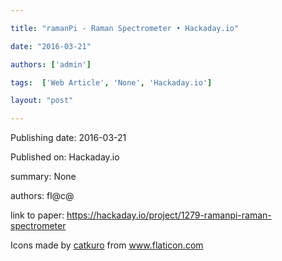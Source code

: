 ---
title: "ramanPi - Raman Spectrometer • Hackaday.io"
date: "2016-03-21"
authors: ['admin']
tags:  ['Web Article', 'None', 'Hackaday.io']
layout: "post"
---
Publishing date: 2016-03-21

Published on: Hackaday.io

summary: None

authors: fl@c@

link to paper: https://hackaday.io/project/1279-ramanpi-raman-spectrometer

Icons made by <a href="https://www.flaticon.com/free-icon/bookshelves_3576884" title="catkuro">catkuro</a> from <a href="https://www.flaticon.com/" title="Flaticon"> www.flaticon.com</a>